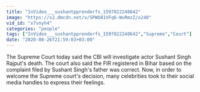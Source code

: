 ```yaml
---
title: "InVideo___sushantpprenderfs_1597822248642"
image: "https://s2.dmcdn.net/v/SPWb81VFq6-WvRmzZ/x240"
vid_id: "x7vnyh4"
categories: "people"
tags: ["InVideo___sushantpprenderfs_1597822248642","Supreme","Court"]
date: "2020-08-26T21:59:03+03:00"
---
```

The Supreme Court today said the CBI will investigate actor Sushant Singh Rajput's death. The court also said the FIR registered in Bihar based on the complaint filed by Sushant Singh's father was correct.  Now, in order to welcome the Supreme court's decision, many celebrities took to their social media handles to express their feelings.
